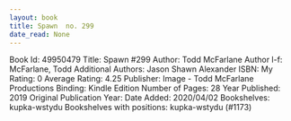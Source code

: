 ```yaml
---
layout: book
title: Spawn  no. 299
date_read: None
---
```


Book Id: 49950479
Title: Spawn #299
Author: Todd McFarlane
Author l-f: McFarlane, Todd
Additional Authors: Jason Shawn Alexander
ISBN: 
My Rating: 0
Average Rating: 4.25
Publisher: Image - Todd McFarlane Productions
Binding: Kindle Edition
Number of Pages: 28
Year Published: 2019
Original Publication Year: 
Date Added: 2020/04/02
Bookshelves: kupka-wstydu
Bookshelves with positions: kupka-wstydu (#1173)


